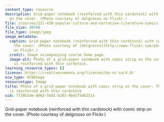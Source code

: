 ```yaml
---
content_type: resource
description: Grid-paper notebook (reinforced with thin cardstock) with comic strip
  on the cover. (Photo courtesy of delgrosso on Flickr.)
file: /courses/21l-430-popular-culture-and-narrative-literature-comics-and-culture-fall-2010/773953de80625bd2b2839bd1f54b211a_21l-430f10.jpg
file_size: 40740
file_type: image/jpeg
image_metadata:
  caption: Grid-paper notebook (reinforced with thin cardstock) with comic strip on
    the cover. (Photo courtesy of [delgrosso](http://www.flickr.com/photos/delgrossodotcom/3528094533/)
    on Flickr.)
  credit: Image accompanying course home page.
  image-alt: Photo of a grid-paper notebook with comic strip on the cover. The notebook
    is reinforced with thin cardstock.
learning_resource_types: []
license: https://creativecommons.org/licenses/by-nc-sa/4.0/
ocw_type: OCWImage
resourcetype: Image
title: Photo of a grid-paper notebook with comic strip on the cover. The notebook
  is reinforced with thin cardstock
uid: 773953de-8062-5bd2-b283-9bd1f54b211a
---
```

Grid-paper notebook (reinforced with thin cardstock) with comic strip on the cover. (Photo courtesy of delgrosso on Flickr.)